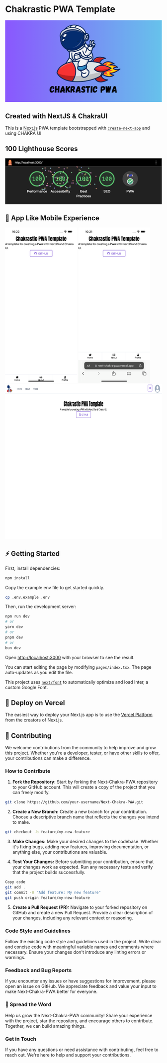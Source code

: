 # Chakrastic PWA Template  
<img src=".github/images/chakrastic.png">  
 
## Created with NextJS & ChakraUI  

This is a [Next.js](https://nextjs.org/) PWA template bootstrapped with [`create-next-app`](https://github.com/vercel/next.js/tree/canary/packages/create-next-app) and using CHAKRA UI 


## 100 Lighthouse Scores   
<img src=".github/images/lighthousescore.png">  

## 📲 App Like Mobile Experience  
<img height='500px' src=".github/images/installed.png">  
<img height='500px' src=".github/images/browser.png">  
<img height='500px' src=".github/images/desktop.png">  

## ⚡️ Getting Started  
First, install dependencies:
```bash
npm install
```

Copy the example env file to get started quickly. 
```bash
cp .env.example .env
```

Then, run the development server:

```bash
npm run dev
# or
yarn dev
# or
pnpm dev
# or
bun dev
```

Open [http://localhost:3000](http://localhost:3000) with your browser to see the result.

You can start editing the page by modifying `pages/index.tsx`. The page auto-updates as you edit the file.

This project uses [`next/font`](https://nextjs.org/docs/basic-features/font-optimization) to automatically optimize and load Inter, a custom Google Font.  

## 🚀 Deploy on Vercel

The easiest way to deploy your Next.js app is to use the [Vercel Platform](https://vercel.com/new?utm_medium=default-template&filter=next.js&utm_source=create-next-app&utm_campaign=create-next-app-readme) from the creators of Next.js.


## 🥳 Contributing  
We welcome contributions from the community to help improve and grow this project. Whether you're a developer, tester, or have other skills to offer, your contributions can make a difference.

### How to Contribute

1. **Fork the Repository:** Start by forking the Next-Chakra-PWA repository to your GitHub account. This will create a copy of the project that you can freely modify.

```bash
git clone https://github.com/your-username/Next-Chakra-PWA.git  
```

2.  **Create a New Branch:** Create a new branch for your contribution. Choose a descriptive branch name that reflects the changes you intend to make.
```bash
git checkout -b feature/my-new-feature
```  

3. **Make Changes:** Make your desired changes to the codebase. Whether it's fixing bugs, adding new features, improving documentation, or anything else, your contributions are valuable.

4. **Test Your Changes:** Before submitting your contribution, ensure that your changes work as expected. Run any necessary tests and verify that the project builds successfully.

```bash
Copy code
git add .
git commit -m "Add feature: My new feature"
git push origin feature/my-new-feature
```

5. **Create a Pull Request (PR):** Navigate to your forked repository on GitHub and create a new Pull Request. Provide a clear description of your changes, including any relevant context or reasoning.  

### Code Style and Guidelines  
Follow the existing code style and guidelines used in the project.
Write clear and concise code with meaningful variable names and comments where necessary.
Ensure your changes don't introduce any linting errors or warnings.
### Feedback and Bug Reports  
If you encounter any issues or have suggestions for improvement, please open an issue on GitHub. We appreciate feedback and value your input to make Next-Chakra-PWA better for everyone.

### 📣 Spread the Word  
Help us grow the Next-Chakra-PWA community! Share your experience with the project, star the repository, and encourage others to contribute. Together, we can build amazing things.

### Get in Touch
If you have any questions or need assistance with contributing, feel free to reach out. We're here to help and support your contributions.
